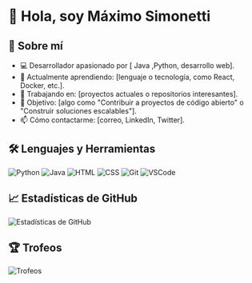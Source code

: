 

# 👋 Hola, soy Máximo Simonetti

## 🚀 Sobre mí
- 💻 Desarrollador apasionado por [ Java ,Python, desarrollo web].
- 🌱 Actualmente aprendiendo: [lenguaje o tecnología, como React, Docker, etc.].
- 🔭 Trabajando en: [proyectos actuales o repositorios interesantes].
- 🎯 Objetivo: [algo como "Contribuir a proyectos de código abierto" o "Construir soluciones escalables"].
- 📫 Cómo contactarme: [correo, LinkedIn, Twitter].

## 🛠️ Lenguajes y Herramientas
![Python](https://img.shields.io/badge/-Python-3776AB?style=flat-square&logo=python&logoColor=white)
![Java](https://img.shields.io/badge/-Java-007396?style=flat-square&logo=java&logoColor=white)
![HTML](https://img.shields.io/badge/-HTML5-E34F26?style=flat-square&logo=html5&logoColor=white)
![CSS](https://img.shields.io/badge/-CSS3-1572B6?style=flat-square&logo=css3&logoColor=white)
![Git](https://img.shields.io/badge/-Git-F05032?style=flat-square&logo=git&logoColor=white)
![VSCode](https://img.shields.io/badge/-VS%20Code-007ACC?style=flat-square&logo=visual-studio-code&logoColor=white)

## 📈 Estadísticas de GitHub
![Estadísticas de GitHub](https://github-readme-stats.vercel.app/api?username=maximosimonetti&show_icons=true&theme=radical)

## 🏆 Trofeos
![Trofeos](https://github-profile-trophy.vercel.app/?username=maximosimonetti&theme=radical)
